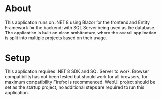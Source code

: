# About
This application runs on .NET 8 using Blazor for the frontend and Entity Framework for the backend; with SQL Server being used as the database. The application is built on clean architecture, where the overall application is split into multiple projects based on their usage.
# Setup
This application requires .NET 8 SDK and SQL Server to work. Browser compatibility has not been tested but should work for all browsers, for maximum compatibility Firefox is recommended. WebUI project should be set as the startup project, no additional steps are required to run this application.

